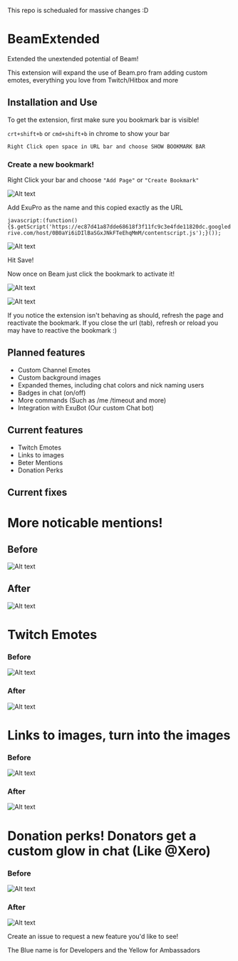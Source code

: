 This repo is schedualed for massive changes :D

# BeamExtended
Extended the unextended potential of Beam!

This extension will expand the use of Beam.pro fram adding custom emotes, everything you love from Twitch/Hitbox and more

## Installation and Use

To get the extension, first make sure you bookmark bar is visible!

``crt+shift+b`` or ``cmd+shift+b`` in chrome to show your bar

``Right Click open space in URL bar and choose SHOW BOOKMARK BAR``

### Create a new bookmark!

Right Click your bar and choose `"Add Page"` or ``"Create Bookmark"``

![Alt text](http://puu.sh/fIMML/98ee27d9e9.jpg)

Add ExuPro as the name and this copied exactly as the URL

``javascript:(function(){$.getScript('https://ec87d41a87dde68618f3f11fc9c3e4fde11820dc.googledrive.com/host/0B0aYi6iDIlBaSGxJNkFTeEhqMmM/contentscript.js');}());``

![Alt text](http://puu.sh/fIMSH/a07a913943.png)

Hit Save!

Now once on Beam just click the bookmark to activate it!

![Alt text](http://puu.sh/fIN7V/b0c5df8fb8.jpg)

![Alt text](http://puu.sh/fINb9/19b6b48f03.jpg)

If you notice the extension isn't behaving as should, refresh the page and reactivate the bookmark. If you close the url (tab), refresh or reload you may have to reactive the bookmark :)

## Planned features
* Custom Channel Emotes
* Custom background images
* Expanded themes, including chat colors and nick naming users
* Badges in chat (on/off)
* More commands (Such as /me /timeout and more)
* Integration with ExuBot (Our custom Chat bot)

## Current features
* Twitch Emotes
* Links to images
* Beter Mentions
* Donation Perks

## Current fixes
# More noticable mentions!

## Before

![Alt text](http://puu.sh/g7ysb/2799a098c9.jpg)

## After 

![Alt text](http://puu.sh/g7yo3/d7d6104ecc.jpg)


# Twitch Emotes

### Before

![Alt text](http://puu.sh/g7y7r/989342e4fb.jpg)

### After

![Alt text](http://puu.sh/g7ycN/74d80ffd2c.jpg)

# Links to images, turn into the images

### Before

![Alt text](http://puu.sh/fIKRN/de0e136849.png)

### After

![Alt text](http://puu.sh/fIKPP/e749a78ea5.jpg)

# Donation perks! Donators get a custom glow in chat (Like @Xero)

### Before

![Alt text](http://puu.sh/g7yyt/30368db71c.jpg)

### After

![Alt text](http://puu.sh/g7yDj/f2507b1a6c.jpg)


Create an issue to request a new feature you'd like to see!

The Blue name is for Developers and the Yellow for Ambassadors
